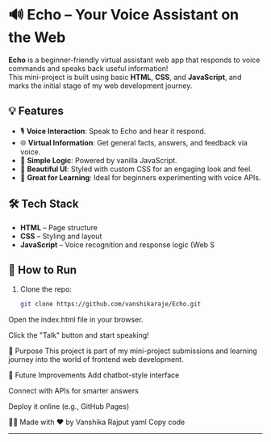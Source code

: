 

# 🔊 Echo – Your Voice Assistant on the Web

**Echo** is a beginner-friendly virtual assistant web app that responds to voice commands and speaks back useful information!  
This mini-project is built using basic **HTML**, **CSS**, and **JavaScript**, and marks the initial stage of my web development journey.

## 💡 Features
- 🎙️ **Voice Interaction**: Speak to Echo and hear it respond.
- 🌐 **Virtual Information**: Get general facts, answers, and feedback via voice.
- 🧠 **Simple Logic**: Powered by vanilla JavaScript.
- 🎨 **Beautiful UI**: Styled with custom CSS for an engaging look and feel.
- 🧪 **Great for Learning**: Ideal for beginners experimenting with voice APIs.

## 🛠️ Tech Stack
- **HTML** – Page structure  
- **CSS** – Styling and layout  
- **JavaScript** – Voice recognition and response logic (Web S

## 🚀 How to Run
1. Clone the repo:
   ```bash
   git clone https://github.com/vanshikaraje/Echo.git
Open the index.html file in your browser.

Click the "Talk" button and start speaking!

🎯 Purpose
This project is part of my mini-project submissions and learning journey into the world of frontend web development.

📌 Future Improvements
Add chatbot-style interface

Connect with APIs for smarter answers

Deploy it online (e.g., GitHub Pages)

🙋‍♀️ Made with ❤️ by Vanshika Rajput
yaml
Copy code

---
